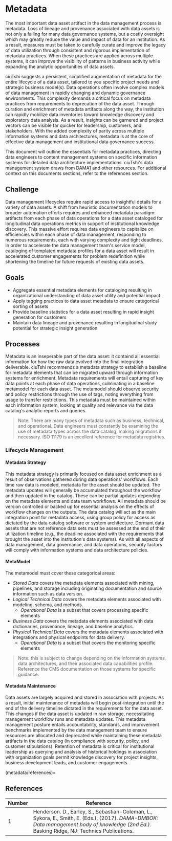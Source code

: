 # Metadata

The most important data asset artifact in the data management process is metadata. Loss of lineage and provenance associated with data assets is not only a failing for many data governance systems, but a costly oversight which may greatly reduce the value and impact of data for an institution. As a result, measures must be taken to carefully curate and improve the legacy of data utilization through consistent and rigorous implementation of metadata practices. When these practices are applied across multiple systems, it can improve the visibility of patterns in business activity while expanding the analytic opportunities of data assets.

ciuTshi suggests a persistent, simplified augmentation of metadata for the entire lifecycle of a data asset, tailored to you specific project needs and strategic business model(s). Data operations often involve complex models of data management in rapidly changing and dynamic governance environments. This complexity demands a critical focus on metadata practices from requirements to deprecation of the data asset. Through curation and enrichment of metadata artifacts along the way, the institution can rapidly mobilize data inventories toward knowledge discovery and exploratory data analysis. As a result, insights can be garnered and project vectors can be visible far quicker for leadership, customers, and stakeholders. With the added complexity of parity across multiple information systems and data architectures, metadata is at the core of effective data management and institutional data governance success.

This document will outline the essentials for metadata practices, directing data engineers to content management systems on specific information systems for detailed data architecture implementations. ciuTshi's data management system draws from DAMA[1](metadata/references) and other resources. For additional context on this documents sections, refer to the references section.

## Challenge

Data management lifecycles require rapid access to insightful details for a variety of data assets. A shift from heuristic documentation models to broader automation efforts requires and enhanced metadata paradigm: artifacts from each phase of data operations for a data asset cataloged for longitudinal data operations metrics in support of institutional knowledge discovery. This massive effort requires data engineers to capitalize on efficiencies within each phase of data management, responding to numerous requirements, each with varying complexity and tight deadlines. In order to accelerate the data management team's service model, cataloging of templated metadata profiles for a data asset will result in accelerated customer engagements for problem redefinition while shortening the timeline for future requests of existing data assets.

## Goals

* Aggregate essential metadata elements for cataloging resulting in organizational understanding of data asset utility and potential impact
* Apply tagging practices to data asset metadata to ensure categorical sorting of assets
* Provide baseline statistics for a data asset resulting in rapid insight generation for customers
* Maintain data lineage and provenance resulting in longitudinal study potential for strategic insight generation

## Processes

Metadata is an inseperable part of the data asset: it containd all essential information for how the raw data evolved into the final integration deliverable. ciuTshi recommends a metadata strategy to establish a baseline for metadata elements that can be migrated upward through information systems for enrichment. Metadata requirements will entail capturing of key data points at each phase of data operations, culminating in a baseline metamodel for each data asset. The metamodel should observe security and policy restrictions through the use of tags, noting everything from usage to transfer restrictions. This metadata must be maintained within each information system, looking at quality and relevance via the data catalog's analytic reports and queries.

> Note: There are many types of metadata such as business, technical, and operational. Data engineers must constantly be examining the use of metadata types across the data catalog, making migrations if necessary. ISO 11179 is an excellent reference for metadata registries.

### Lifecycle Management

#### Metadata Strategy

This metadata strategy is primarily focused on data asset enrichment as a result of observations gathered during data operations' workflows. Each time raw data is modeled, metadata for the asset should be updated. The metadata updates will generally be accumulated throughout the workflow and then updated in the catalog. These can be partial updates depending on the metadata elements and data team workflows. All metadata should be version controlled or backed up for essential analysis on the effects of workflow changes on the outputs. The data catalog will act as the main integration point for metadata access, using group policy for access as dictated by the data catalog software or system architecture. Dormant data assets that are not reference data sets must be assessed at the end of their utilization timeline (e.g., the deadline associated with the requirements that brought the asset into the institution's data systems). As with all aspects of data management, data governance, and data operations, security factors will comply with information systems and data architecture policies.

#### MetaModel

The metamodel must cover these categorical areas:

* _Stored Data_ covers the metadata elements associated with mining, pipelines, and storage including originating documentation and source information such as data version.
* _Logical Technical Data_ covers the metadata elements associated with modeling, schema, and methods.
  * _Operational Data_ is a subset that covers processing specific elements
* _Business Data_ covers the metadata elements associated with data dictionaries, provenance, lineage, and baseline analytics.
* _Physical Technical Data_ covers the metadata elements associated with integrations and physical endpoints for data delivery.
  * _Operational Data_ is a subset that covers the monitoring specific elements

> Note: this is subject to change depending on the information systems, data architectures, and their associated data capabilities profile. Reference the CMS documentation on those systems for specific guidance.

#### Metadata Maintenance

Data assets are largely acquired and stored in association with projects. As a result, initial maintenance of metadata will begin post-integration until the end of the delivery timeline dictated in the requirements for the data asset. This changes if the data asset is updated in raw storage, necessitating management workflow runs and metadata updates. This metadata management posture entails accountability, standards, and improvement benchmarks implemented by the data management team to ensure resources are allocated and deprecated while maintaining these metadata artifacts in the data catalog (in compliance with security, policy, and customer stipulations). Retention of metadata is critical for institutional leadership as querying and analysis of historical holdings in association with organization goals permit knowledge discovery for project insights, business development leads, and customer engagements.

(metadata/references)=

## References

Number|Reference
--|--
1|Henderson. D., Earley, S., Sebastian-Coleman, L., Sykora, E., Smith, E. (Eds.). (2017). *DAMA-DMBOK: Data management body of knowledge (2nd Ed.).* Basking Ridge, NJ: Technics Publications.